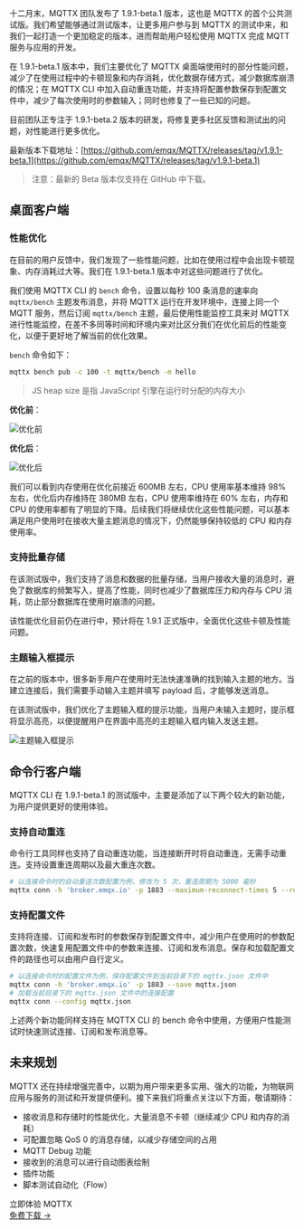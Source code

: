 十二月末，MQTTX 团队发布了 1.9.1-beta.1 版本，这也是 MQTTX 的首个公共测试版。我们希望能够通过测试版本，让更多用户参与到 MQTTX 的测试中来，和我们一起打造一个更加稳定的版本，进而帮助用户轻松使用 MQTTX 完成 MQTT 服务与应用的开发。

在 1.9.1-beta.1 版本中，我们主要优化了 MQTTX 桌面端使用时的部分性能问题，减少了在使用过程中的卡顿现象和内存消耗，优化数据存储方式，减少数据库崩溃的情况；在 MQTTX CLI 中加入自动重连功能，并支持将配置参数保存到配置文件中，减少了每次使用时的参数输入；同时也修复了一些已知的问题。

目前团队正专注于 1.9.1-beta.2 版本的研发，将修复更多社区反馈和测试出的问题，对性能进行更多优化。

最新版本下载地址：[https://github.com/emqx/MQTTX/releases/tag/v1.9.1-beta.1](https://github.com/emqx/MQTTX/releases/tag/v1.9.1-beta.1) 

> 注意：最新的 Beta 版本仅支持在 GitHub 中下载。


## 桌面客户端

### 性能优化

在目前的用户反馈中，我们发现了一些性能问题，比如在使用过程中会出现卡顿现象、内存消耗过大等。我们在 1.9.1-beta.1 版本中对这些问题进行了优化。

我们使用 MQTTX CLI 的 `bench` 命令，设置以每秒 100 条消息的速率向 `mqttx/bench` 主题发布消息，并将 MQTTX 运行在开发环境中，连接上同一个 MQTT 服务，然后订阅 `mqttx/bench` 主题，最后使用性能监控工具来对 MQTTX 进行性能监控，在差不多同等时间和环境内来对比区分我们在优化前后的性能变化，以便于更好地了解当前的优化效果。

`bench` 命令如下：

```sh
mqttx bench pub -c 100 -t mqttx/bench -m hello
```

> JS heap size 是指 JavaScript 引擎在运行时分配的内存大小

**优化前**：

![优化前](https://assets.emqx.com/images/c0d70279ef48bf9e3b46ecd9618941be.png)

**优化后**：

![优化后](https://assets.emqx.com/images/be08892e7fc1a930014af41789a80f87.png)

我们可以看到内存使用在优化前接近 600MB 左右，CPU 使用率基本维持 98% 左右，优化后内存维持在 380MB 左右，CPU 使用率维持在 60% 左右，内存和 CPU 的使用率都有了明显的下降。后续我们将继续优化这些性能问题，可以基本满足用户使用时在接收大量主题消息的情况下，仍然能够保持较低的 CPU 和内存使用率。

### 支持批量存储

在该测试版中，我们支持了消息和数据的批量存储，当用户接收大量的消息时，避免了数据库的频繁写入，提高了性能，同时也减少了数据库压力和内存与 CPU 消耗，防止部分数据库在使用时崩溃的问题。

该性能优化目前仍在进行中，预计将在 1.9.1 正式版中，全面优化这些卡顿及性能问题。

### 主题输入框提示

在之前的版本中，很多新手用户在使用时无法快速准确的找到输入主题的地方。当建立连接后，我们需要手动输入主题并填写 payload 后，才能够发送消息。

在该测试版中，我们优化了主题输入框的提示功能，当用户未输入主题时，提示框将显示高亮，以便提醒用户在界面中高亮的主题输入框内输入发送主题。

![主题输入框提示](https://assets.emqx.com/images/836f0b0046c1872b9c80442396f73e59.png)


## 命令行客户端

MQTTX CLI 在 1.9.1-beta.1 的测试版中，主要是添加了以下两个较大的新功能，为用户提供更好的使用体验。

### 支持自动重连

命令行工具同样也支持了自动重连功能，当连接断开时将自动重连，无需手动重连。支持设置重连周期以及最大重连次数。

```sh
# 以连接命令时的自动重连次数配置为例，修改为 5 次，重连周期为 5000 毫秒
mqttx conn -h 'broker.emqx.io' -p 1883 --maximum-reconnect-times 5 --reconnect-period 5000
```

### 支持配置文件

支持将连接、订阅和发布时的参数保存到配置文件中，减少用户在使用时的参数配置次数，快速复用配置文件中的参数来连接、订阅和发布消息。保存和加载配置文件的路径也可以由用户自行定义。

```sh
# 以连接命令时的配置文件为例，保存配置文件到当前目录下的 mqttx.json 文件中
mqttx conn -h 'broker.emqx.io' -p 1883 --save mqttx.json
# 加载当前目录下的 mqttx.json 文件中的连接配置
mqttx conn --config mqttx.json
```

上述两个新功能同样支持在 MQTTX CLI 的 bench 命令中使用，方便用户性能测试时快速测试连接、订阅和发布消息等。

## 未来规划

MQTTX 还在持续增强完善中，以期为用户带来更多实用、强大的功能，为物联网应用与服务的测试和开发提供便利。接下来我们将重点关注以下方面，敬请期待：

- 接收消息和存储时的性能优化，大量消息不卡顿（继续减少 CPU 和内存的消耗）
- 可配置忽略 QoS 0 的消息存储，以减少存储空间的占用
- MQTT Debug 功能
- 接收到的消息可以进行自动图表绘制
- 插件功能
- 脚本测试自动化（Flow）





<section class="promotion">
    <div>
        立即体验 MQTTX
    </div>
    <a href="https://www.emqx.com/zh/try?product=MQTTX" class="button is-gradient px-5">免费下载 →</a>
</section>
